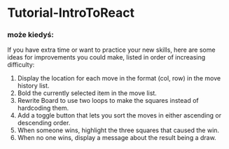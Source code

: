 # Tutorial-IntroToReact

### może kiedyś: 
If you have extra time or want to practice your new skills, here are some ideas for improvements you could make, listed in order of increasing difficulty:

 1. Display the location for each move in the format (col, row) in the move history list.
 2. Bold the currently selected item in the move list.
 3. Rewrite Board to use two loops to make the squares instead of hardcoding them.
 4. Add a toggle button that lets you sort the moves in either ascending or descending order.
 5. When someone wins, highlight the three squares that caused the win.
 6. When no one wins, display a message about the result being a draw.